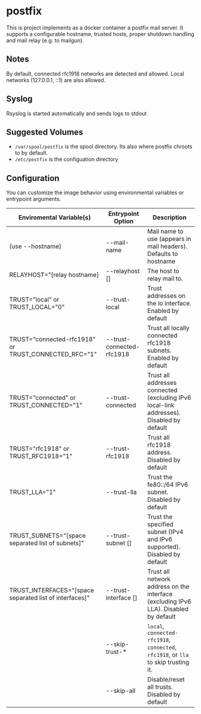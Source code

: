 # postfix

This is project implements as a docker container a postfix mail server. It supports a configurable hostname, trusted hosts, proper
shutdown handling and mail relay (e.g. to mailgun).

## Notes

By default, connected rfc1918 networks are detected and allowed. Local networks 
(127.0.0.1, ::1) are also allowed.

## Syslog

Rsyslog is started automatically and sends logs to stdout

## Suggested Volumes

  * `/var/spool/postfix` is the spool directory. Its also where postfix chroots to by default.
  * `/etc/postfix` is the configuation directory
  
## Configuration

You can customize the image behavior using environmental variables or entrypoint
arguments.


| Enviromental Variable(s)                                | Entrypoint Option                                                                                      | Description                                                                              |
|---------------------------------------------------------|--------------------------------------------------------------------------------------------------------|------------------------------------------------------------------------------------------|
| (use --hostname)                                        | --mail-name                                                                                            | Mail name to use (appears in mail headers). Defaults to hostname                         |
| RELAYHOST="[relay hostname]                             | --relayhost []                                                                                         | The host to relay mail to.                                                               |
| TRUST="local" or TRUST_LOCAL="0"                        | --trust-local                                                                                          | Trust addresses on the lo interface. Enabled by default                                  |
| TRUST="connected-rfc1918" or TRUST_CONNECTED_RFC="1"    | --trust-connected-rfc1918                                                                              | Trust all locally connected rfc1918 subnets. Enabled by default                          |
| TRUST="connected" or TRUST_CONNECTED="1"                | --trust-connected                                                                                      | Trust all addresses connected (excluding IPv6 local-link addresses). Disabled by default |
| TRUST="rfc1918" or TRUST_RFC1918="1"                    | --trust-rfc1918                                                                                        | Trust all rfc1918 address. Disabled by default                                           |
| TRUST_LLA="1"                                           | --trust-lla                                                                                            | Trust the fe80::/64 IPv6 subnet. Disabled by default                                     |
| TRUST_SUBNETS="[space separated list of subnets]"       | --trust-subnet []                                                                                      | Trust the specified subnet (IPv4 and IPv6 supported). Disabled by default                |
| TRUST_INTERFACES="[space separated list of interfaces]" | --trust-interface []                                                                                   | Trust all network address on the interface (excluding IPv6 LLA). Disabled by default     |
|                                                         | --skip-trust-*                                                                                         | `local`, `connected-rfc1918`, `connected`, `rfc1918`, or `lla` to skip trusting it.      |
|                                                         | --skip-all                                                                                             | Disable/reset all trusts. Disabled by default                                            |


